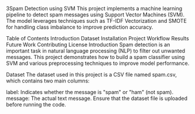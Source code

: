 3Spam Detection using SVM
This project implements a machine learning pipeline to detect spam messages using Support Vector Machines (SVM). The model leverages techniques such as TF-IDF Vectorization and SMOTE for handling class imbalance to improve prediction accuracy.

Table of Contents
Introduction
Dataset
Installation
Project Workflow
Results
Future Work
Contributing
License
Introduction
Spam detection is an important task in natural language processing (NLP) to filter out unwanted messages. This project demonstrates how to build a spam classifier using SVM and various preprocessing techniques to improve model performance.

Dataset
The dataset used in this project is a CSV file named spam.csv, which contains two main columns:

label: Indicates whether the message is "spam" or "ham" (not spam).
message: The actual text message.
Ensure that the dataset file is uploaded before running the code.
